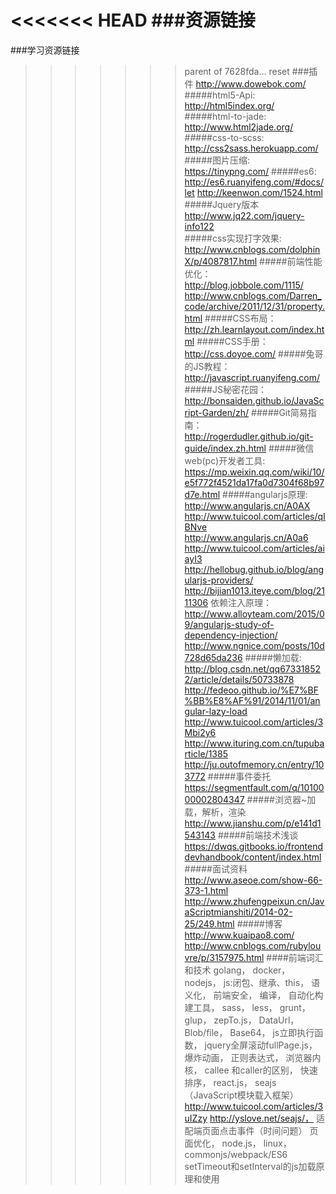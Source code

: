 <<<<<<< HEAD
###资源链接
=======
###学习资源链接
>>>>>>> parent of 7628fda... reset
###插件
http://www.dowebok.com/
#####html5-Api:
http://html5index.org/
#####html-to-jade:
http://www.html2jade.org/
#####css-to-scss:
http://css2sass.herokuapp.com/
#####图片压缩:
https://tinypng.com/
#####es6:
    http://es6.ruanyifeng.com/#docs/let
    http://keenwon.com/1524.html
#####Jquery版本    
    http://www.jq22.com/jquery-info122  
#####css实现打字效果:    
    http://www.cnblogs.com/dolphinX/p/4087817.html
#####前端性能优化：
    http://blog.jobbole.com/1115/
    http://www.cnblogs.com/Darren_code/archive/2011/12/31/property.html
#####CSS布局：
    http://zh.learnlayout.com/index.html
#####CSS手册：
    http://css.doyoe.com/
#####兔哥的JS教程：
    http://javascript.ruanyifeng.com/
#####JS秘密花园：
    http://bonsaiden.github.io/JavaScript-Garden/zh/
#####Git简易指南：
    http://rogerdudler.github.io/git-guide/index.zh.html
#####微信web(pc)开发者工具:
    https://mp.weixin.qq.com/wiki/10/e5f772f4521da17fa0d7304f68b97d7e.html
#####angularjs原理:
    http://www.angularjs.cn/A0AX
    http://www.tuicool.com/articles/qIBNve
    http://www.angularjs.cn/A0a6
    http://www.tuicool.com/articles/aiayI3
    http://hellobug.github.io/blog/angularjs-providers/
    http://bijian1013.iteye.com/blog/2111306
    依赖注入原理：
        http://www.alloyteam.com/2015/09/angularjs-study-of-dependency-injection/
        http://www.ngnice.com/posts/10d728d65da236
#####懒加载:
    http://blog.csdn.net/qq673318522/article/details/50733878
    http://fedeoo.github.io/%E7%BF%BB%E8%AF%91/2014/11/01/angular-lazy-load
    http://www.tuicool.com/articles/3Mbi2y6
    http://www.ituring.com.cn/tupubarticle/1385
    http://ju.outofmemory.cn/entry/103772
#####事件委托
    https://segmentfault.com/q/1010000002804347
#####浏览器~加载，解析，渲染 
    http://www.jianshu.com/p/e141d1543143
#####前端技术浅谈    
    https://dwqs.gitbooks.io/frontenddevhandbook/content/index.html
#####面试资料
    http://www.aseoe.com/show-66-373-1.html
    http://www.zhufengpeixun.cn/JavaScriptmianshiti/2014-02-25/249.html
#####博客    
    http://www.kuaipao8.com/
    http://www.cnblogs.com/rubylouvre/p/3157975.html
####前端词汇和技术
    golang，
    docker，
    nodejs，
	js:闭包、继承、this，
	语义化，
	前端安全，
	编译，
	自动化构建工具，
	sass，
	less，
	grunt，
	glup，
	zepTo.js，
    DataUrl，
    Blob/file，
    Base64，
    js立即执行函数，
    jquery全屏滚动fullPage.js，
    爆炸动画，
    正则表达式，
    浏览器内核，
    callee 和caller的区别，
    快速排序，
    react.js，
    seajs（JavaScript模块载入框架）
		http://www.tuicool.com/articles/3uIZzy
		http://yslove.net/seajs/，
    适配端页面点击事件（时间问题）
    页面优化，
    node.js，
    linux，
    commonjs/webpack/ES6
    setTimeout和setInterval的js加载原理和使用


